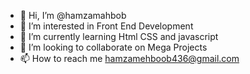 - 👋 Hi, I’m @hamzamahbob
- 👀 I’m interested in Front End Development 
- 🌱 I’m currently learning Html CSS and javascript
- 💞️ I’m looking to collaborate on Mega Projects
- 📫 How to reach me hamzamehboob436@gmail.com

<!---
hamzamahbob/hamzamahbob is a ✨ special ✨ repository because its `README.md` (this file) appears on your GitHub profile.
You can click the Preview link to take a look at your changes.
--->
